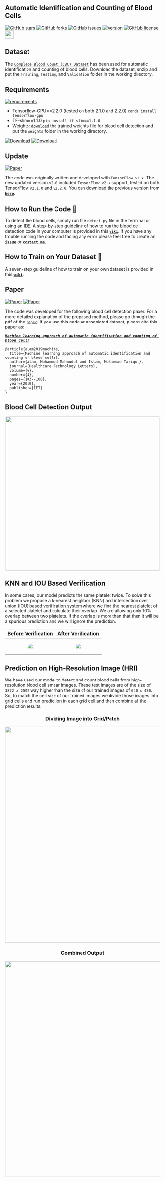 ## Automatic Identification and Counting of Blood Cells
[![GitHub stars](https://img.shields.io/github/stars/MahmudulAlam/Automatic-Identification-and-Counting-of-Blood-Cells)](https://github.com/MahmudulAlam/Automatic-Identification-and-Counting-of-Blood-Cells/stargazers)
[![GitHub forks](https://img.shields.io/github/forks/MahmudulAlam/Automatic-Identification-and-Counting-of-Blood-Cells)](https://github.com/MahmudulAlam/Automatic-Identification-and-Counting-of-Blood-Cells/network)
[![GitHub issues](https://img.shields.io/github/issues/MahmudulAlam/Automatic-Identification-and-Counting-of-Blood-Cells)](https://github.com/MahmudulAlam/Automatic-Identification-and-Counting-of-Blood-Cells/issues)
[![Version](https://img.shields.io/badge/version-2.1-green.svg?longCache=true&style=flat)](https://github.com/MahmudulAlam/Automatic-Identification-and-Counting-of-Blood-Cells)
[![GitHub license](https://img.shields.io/github/license/MahmudulAlam/Automatic-Identification-and-Counting-of-Blood-Cells)](https://github.com/MahmudulAlam/Automatic-Identification-and-Counting-of-Blood-Cells/blob/master/LICENSE)
<img src="https://user-images.githubusercontent.com/37298971/123714340-f8d70800-d82a-11eb-9742-042a5d9334a1.png" width="28">

## Dataset
The [```Complete Blood Count (CBC) Dataset```](https://github.com/MahmudulAlam/Complete-Blood-Cell-Count-Dataset) has been used for automatic identification and counting of blood cells. Download the dataset, unzip and put the ```Training```, ```Testing```, and ```Validation``` folder in the working directory.

## Requirements
[![requirements](https://img.shields.io/badge/Python-3.6-3480eb.svg?longCache=true&style=flat&logo=python)](https://www.python.org/downloads/release/python-360/)

- Tensorflow-GPU==2.2.0 (tested on both 2.1.0 and 2.2.0) ```conda install tensorflow-gpu```
- TF-slim==1.1.0 ```pip install tf-slim==1.1.0```
- Weights: [```download```](https://1drv.ms/u/s!AlXVRhh1rUKThlxTievX0X1CpXd0?e=9cKxYb) the trained weights file for blood cell detection and put the ```weights``` folder in the working directory.

[![Download](https://img.shields.io/badge/download-weights-blue.svg?longCache=true&style=flat&logo=microsoft-onedrive)](https://1drv.ms/u/s!AlXVRhh1rUKThlxTievX0X1CpXd0?e=9cKxYb)
[![Download](https://img.shields.io/badge/download-weights-ff160a.svg?longCache=true&style=flat&logo=mega)](https://mega.nz/#F!2kVUnKjS!z15tM9WLfga3l1gCNSLNGw)

## Update
[![Paper](https://img.shields.io/badge/TensorFlow-2.x-f57418.svg?longCache=true&style=flat&logo=tensorflow)](https://www.tensorflow.org/install)

The code was originally written and developed with `TensorFlow v1.x`. The new updated version `v2.0` included `TensorFlow v2.x` support, tested on both TensorFlow `v2.1.0` and `v2.2.0`. You can download the previous version from **[`here`](https://github.com/MahmudulAlam/Automatic-Identification-and-Counting-of-Blood-Cells/releases/tag/v1.0)**.

## How to Run the Code  :runner:
To detect the blood cells, simply run the `detect.py` file in the terminal or using an IDE. A step-by-step guideline of how to run the blood cell detection code in your computer is provided in this **[`wiki`](https://github.com/MahmudulAlam/Automatic-Identification-and-Counting-of-Blood-Cells/wiki/A-Step-by-Step-Guide-of-How-to-Run-the-Code)**.
If you have any trouble running the code and facing any error please feel free to create an **[`issue`](https://github.com/MahmudulAlam/Automatic-Identification-and-Counting-of-Blood-Cells/issues)** or **[`contact me`](https://mahmudulalam.github.io/#contact)**. 

## How to Train on Your Dataset  :bullettrain_side:
A seven-step guideline of how to train on your own dataset is provided in this **[`wiki`](https://github.com/MahmudulAlam/Automatic-Identification-and-Counting-of-Blood-Cells/wiki/How-to-Train-on-Your-Dataset)**.

## Paper
[![Paper](https://img.shields.io/badge/paper-IETDigiLib-830ceb.svg?longCache=true&style=flat)](http://ietdl.org/t/kmgztb) [![Paper](https://img.shields.io/badge/paper-Wiley-282829.svg?longCache=true&style=flat)](https://ietresearch.onlinelibrary.wiley.com/doi/10.1049/htl.2018.5098)

The code was developed for the following blood cell detection paper. For a more detailed explanation of the proposed method, please go through the pdf of the [```paper```][1]. If you use this code or associated dataset, please cite this paper as:

[***```Machine learning approach of automatic identification and counting of blood cells```***](https://ietresearch.onlinelibrary.wiley.com/doi/10.1049/htl.2018.5098)

```
@article{alam2019machine,
  title={Machine learning approach of automatic identification and counting of blood cells},
  author={Alam, Mohammad Mahmudul and Islam, Mohammad Tariqul},
  journal={Healthcare Technology Letters},
  volume={6},
  number={4},
  pages={103--108},
  year={2019},
  publisher={IET}
}
```

## Blood Cell Detection Output
<p align="center">
  <img src="https://user-images.githubusercontent.com/37298971/44617785-17eb0980-a88b-11e8-9018-c84f8be5cefa.png" width="500">
</p>

## KNN and IOU Based Verification
In some cases, our model predicts the same platelet twice. To solve this problem we propose a k-nearest neighbor (KNN) and intersection over union (IOU) based verification system where we find the nearest platelet of a selected platelet and calculate their overlap. We are allowing only 10% overlap between two platelets. If the overlap is more than that then it will be a spurious prediction and we will ignore the prediction.

| Before Verification  | After Verification  |
|:-:|:-:|
| <p align="center"> <img src="https://user-images.githubusercontent.com/37298971/46260207-b27ede00-c504-11e8-9d00-7d7be151ee5d.jpg"> </p>  | <p align="center"> <img src="https://user-images.githubusercontent.com/37298971/46260504-a268fd80-c508-11e8-9ef0-5230d00f47a3.jpg"> </p>  |

## Prediction on High-Resolution Image (HRI)
We have used our model to detect and count blood cells from high-resolution blood cell smear images. These test images are of the size of ```3872 x 2592``` way higher than the size of our trained images of ```640 x 480```. So, to match the cell size of our trained images we divide those images into grid cells and run prediction in each grid cell and then combine all the prediction results. 

<h3 align="center">Dividing Image into Grid/Patch</h3>
<p align="center">
  <img src="https://user-images.githubusercontent.com/37298971/45962420-a39ab600-c042-11e8-975f-9b0a077f0e0f.jpg" width="700">
</p>

<h3 align="center">Combined Output</h3>
<p align="center">
  <img src="https://user-images.githubusercontent.com/37298971/45961699-055a2080-c041-11e8-95b0-1c8ac3c8875b.jpg" width="700">
</p>

[1]: https://ietresearch.onlinelibrary.wiley.com/doi/10.1049/htl.2018.5098
